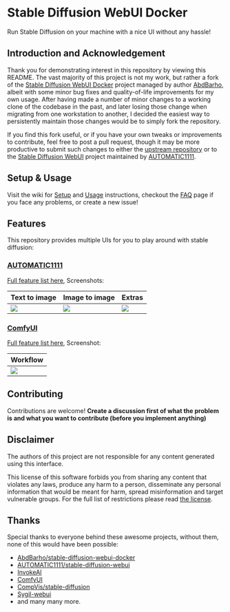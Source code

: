 # Stable Diffusion WebUI Docker

Run Stable Diffusion on your machine with a nice UI without any hassle!

## Introduction and Acknowledgement

Thank you for demonstrating interest in this repository by viewing this README.
The vast majority of this project is not my work, but rather a fork of the
[Stable Diffusion WebUI Docker](https://github.com/AbdBarho/stable-diffusion-webui-docker)
project managed by author [AbdBarho](https://github.com/AbdBarho), albeit with
some minor bug fixes and quality-of-life improvements for my own usage. After
having made a number of minor changes to a working clone of the codebase in the
past, and later losing those change when migrating from one workstation to
another, I decided the easiest way to persistently maintain those changes would
be to simply fork the repository.

If you find this fork useful, or if you have your own tweaks or improvements to
contribute, feel free to post a pull request, though it may be more productive to
submit such changes to either the [upstream repository](https://github.com/AbdBarho/stable-diffusion-webui-docker)
or to the [Stable Diffusion WebUI](https://github.com/AUTOMATIC1111/stable-diffusion-webui)
project maintained by [AUTOMATIC1111](https://github.com/AUTOMATIC1111).

## Setup & Usage

Visit the wiki for [Setup](https://github.com/AbdBarho/stable-diffusion-webui-docker/wiki/Setup) and [Usage](https://github.com/AbdBarho/stable-diffusion-webui-docker/wiki/Usage) instructions, checkout the [FAQ](https://github.com/AbdBarho/stable-diffusion-webui-docker/wiki/FAQ) page if you face any problems, or create a new issue!

## Features

This repository provides multiple UIs for you to play around with stable diffusion:

### [AUTOMATIC1111](https://github.com/AUTOMATIC1111/stable-diffusion-webui)

[Full feature list here](https://github.com/AUTOMATIC1111/stable-diffusion-webui-feature-showcase), Screenshots:

| Text to image                                                                                              | Image to image                                                                                             | Extras                                                                                                     |
| ---------------------------------------------------------------------------------------------------------- | ---------------------------------------------------------------------------------------------------------- | ---------------------------------------------------------------------------------------------------------- |
| ![](https://user-images.githubusercontent.com/24505302/189541954-46afd772-d0c8-4005-874c-e2eca40c02f2.jpg) | ![](https://user-images.githubusercontent.com/24505302/189541956-5b528de7-1b5d-479f-a1db-d3f5a53afc59.jpg) | ![](https://user-images.githubusercontent.com/24505302/189541957-cf78b352-a071-486d-8889-f26952779a61.jpg) |

### [ComfyUI](https://github.com/comfyanonymous/ComfyUI)

[Full feature list here](https://github.com/comfyanonymous/ComfyUI#features), Screenshot:

| Workflow                                                                         |
| -------------------------------------------------------------------------------- |
| ![](https://github.com/comfyanonymous/ComfyUI/raw/master/comfyui_screenshot.png) |

## Contributing

Contributions are welcome! **Create a discussion first of what the problem is and what you want to contribute (before you implement anything)**

## Disclaimer

The authors of this project are not responsible for any content generated using this interface.

This license of this software forbids you from sharing any content that violates any laws, produce any harm to a person, disseminate any personal information that would be meant for harm, spread misinformation and target vulnerable groups. For the full list of restrictions please read [the license](./LICENSE).

## Thanks

Special thanks to everyone behind these awesome projects, without them, none of this would have been possible:

- [AbdBarho/stable-diffusion-webui-docker](https://github.com/AbdBarho/stable-diffusion-webui-docker)
- [AUTOMATIC1111/stable-diffusion-webui](https://github.com/AUTOMATIC1111/stable-diffusion-webui)
- [InvokeAI](https://github.com/invoke-ai/InvokeAI)
- [ComfyUI](https://github.com/comfyanonymous/ComfyUI)
- [CompVis/stable-diffusion](https://github.com/CompVis/stable-diffusion)
- [Sygil-webui](https://github.com/Sygil-Dev/sygil-webui)
- and many many more.
